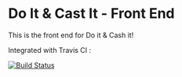 Do It & Cast It - Front End
==========

This is the front end for Do it & Cash it!


Integrated with Travis CI :

[![Build Status](https://secure.travis-ci.org/tnbredillet/doitcashit-frontend.png)](http://travis-ci.org/tnbredillet/doitcashit-frontend)
